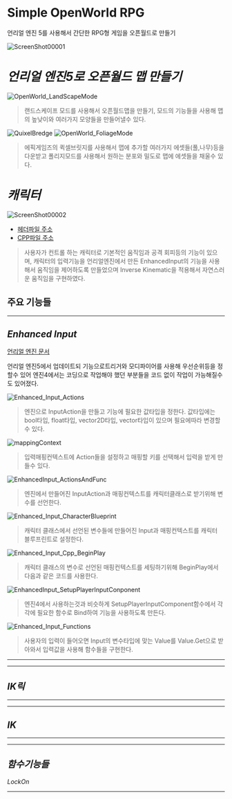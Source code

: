 # Simple OpenWorld RPG

언리얼 엔진 5를 사용해서 간단한 RPG형 게임을 오픈월드로 만들기


![ScreenShot00001](https://github.com/moad6127/Unreal_MultiPlayShooter/assets/101626318/a9ef161a-4a62-4b76-9962-cb4db7ee02ca)


# *언리얼 엔진5로 오픈월드 맵 만들기*

![OpenWorld_LandScapeMode](https://github.com/moad6127/Unreal_MultiPlayShooter/assets/101626318/584b3957-dc5b-4f75-b45c-a53c7d1df266)
> 랜드스케이프 모드를 사용해서 오픈월드맵을 만들기, 모드의 기능들을 사용해 맵의 높낮이와 여러가지 모양들을 만들어낼수 있다.


![QuixelBredge](https://github.com/moad6127/Unreal_MultiPlayShooter/assets/101626318/e3950726-8b74-41ce-b0c6-c90e02824054)
![OpenWorld_FoliageMode](https://github.com/moad6127/Unreal_MultiPlayShooter/assets/101626318/2b8e89c5-9902-4c17-aa4f-d80ccd1e8f80)
>에픽게임즈의 퀵셀브릿지를 사용해서 맵에 추가할 여러가지 에셋들(풀,나무)등을 다운받고 폴리지모드를 사용해서 원하는 분포와 밀도로 맵에 에셋들을 채울수 있다.




# *캐릭터*

![ScreenShot00002](https://github.com/moad6127/Unreal_MultiPlayShooter/assets/101626318/0190bbbe-ef6f-47a8-ba6c-cabcb8c67bfb)


- [헤더파일 주소](https://github.com/moad6127/Unreal_OpenWorldRPG/blob/master/Source/Slash/Public/Character/SlashCharacter.h)
- [CPP파일 주소](https://github.com/moad6127/Unreal_OpenWorldRPG/blob/master/Source/Slash/Private/Character/SlashCharacter.cpp)

> 사용자가 컨트롤 하는 캐릭터로 기본적인 움직임과 공격 회피등의 기능이 있으며, 캐릭터의 입력기능을 언리얼엔진에서 만든 EnhancedInput의 기능을 사용해서 움직임을 제어하도록 만들었으며 Inverse Kinematic을 적용해서 자연스러운 움직임을 구현하였다.

## **주요 기능들**
----------------------------------------------------------------------------
## ***Enhanced Input***

[언리얼 엔진 문서](https://docs.unrealengine.com/5.0/ko/enhanced-input-in-unreal-engine/)

언리얼 엔진5에서 업데이트되 기능으로트리거와 모디파이어를 사용해 우선순위등을 정할수 있어 엔진4에서는  코딩으로 작업해야 했던 부분들을 코드 없이 작업이 가능해질수도 있어졌다.

![Enhanced_Input_Actions](https://github.com/moad6127/Unreal_OpenWorldRPG/assets/101626318/05c5b9b3-6e1b-456a-ac0e-0edd840dc255)
> 엔진으로 InputAction을 만들고 기능에 필요한 값타입을 정한다.
> 값타입에는 bool타입, float타입, vector2D타입, vector타입이 있으며 필요에따라 변경할수 있다.

![mappingContext](https://github.com/moad6127/Unreal_OpenWorldRPG/assets/101626318/241dd8f0-fd55-4c82-98c1-a39e60664405)
>입력매핑컨텍스트에 Action들을 설정하고 매핑할 키를 선택해서 입력을 받게 만들수 있다.

![EnhancedInput_ActionsAndFunc](https://github.com/moad6127/Unreal_OpenWorldRPG/assets/101626318/c4652e8d-c66c-41ee-89cc-8cf235c53a74)
>엔진에서 만들어진 InputAction과 매핑컨텍스트를 캐릭터클래스로 받기위해 변수를 선언한다.

![Enhanced_Input_CharacterBlueprint](https://github.com/moad6127/Unreal_OpenWorldRPG/assets/101626318/bcec9609-c0c5-4938-82ae-6d5faa90bc78)
> 캐릭터 클래스에서 선언된 변수들에 만들어진 Input과 매핑컨텍스트를 캐릭터 블루프린트로 설정한다.

![Enhanced_Input_Cpp_BeginPlay](https://github.com/moad6127/Unreal_OpenWorldRPG/assets/101626318/7d5c39ba-1083-4104-b3aa-819e7fba2324)
> 캐릭터 클래스의 변수로 선언된 매핑컨텍스트를 세팅하기위해 BeginPlay에서 다음과 같은 코드를 사용한다.
>
![EnhancedInput_SetupPlayerInputConponent](https://github.com/moad6127/Unreal_OpenWorldRPG/assets/101626318/1523bb9a-0886-4925-8de4-c4a9a432cf85)
>엔진4에서 사용하는것과 비슷하게 SetupPlayerInputComponent함수에서 각각에 필요한 함수로 Bind하여 기능을 사용하도록 만든다.


![Enhanced_Input_Functions](https://github.com/moad6127/Unreal_OpenWorldRPG/assets/101626318/767612b3-6048-4b6f-96d0-00b397a747d2)
> 사용자의 입력이 들어오면 Input의 변수타입에 맞는 Value를 Value.Get으로 받아와서 입력값을 사용해 함수들을 구현한다.




---------------------------------------------------------------------------


----------------------------------------------------------------------------
## ***IK릭***





---------------------------------------------------------------------------

----------------------------------------------------------------------------
## ***IK***




---------------------------------------------------------------------------

----------------------------------------------------------------------------
## ***함수기능들***

*LockOn*



---------------------------------------------------------------------------
